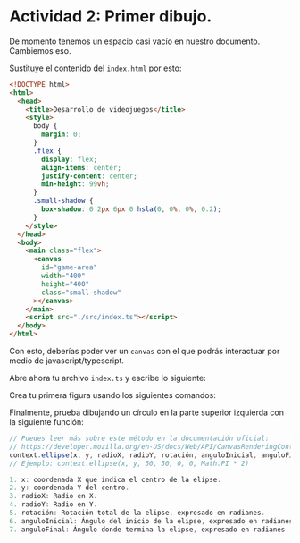 # Actividad 2: Primer dibujo.

De momento tenemos un espacio casi vacío en nuestro documento. Cambiemos eso.


Sustituye el contenido del `index.html` por esto:
```html
<!DOCTYPE html>
<html>
  <head>
    <title>Desarrollo de videojuegos</title>
    <style>
      body {
        margin: 0;
      }
      .flex {
        display: flex;
        align-items: center;
        justify-content: center;
        min-height: 99vh;
      }
      .small-shadow {
        box-shadow: 0 2px 6px 0 hsla(0, 0%, 0%, 0.2);
      }
    </style>
  </head>
  <body>
    <main class="flex">
      <canvas
        id="game-area"
        width="400"
        height="400"
        class="small-shadow"
      ></canvas>
    </main>
    <script src="./src/index.ts"></script>
  </body>
</html>
```

Con esto, deberías poder ver un `canvas` con el que podrás interactuar por medio de javascript/typescript.

Abre ahora tu archivo `index.ts` y escribe lo siguiente:


Crea tu primera figura usando los siguientes comandos:




Finalmente, prueba dibujando un círculo en la parte superior izquierda con la siguiente función:


```js
// Puedes leer más sobre este método en la documentación oficial:
// https://developer.mozilla.org/en-US/docs/Web/API/CanvasRenderingContext2D/ellipse
context.ellipse(x, y, radioX, radioY, rotación, anguloInicial, anguloFinal);
// Ejemplo: context.ellipse(x, y, 50, 50, 0, 0, Math.PI * 2)

1. x: coordenada X que indica el centro de la elipse.
2. y: coordenada Y del centro.
3. radioX: Radio en X.
4. radioY: Radio en Y.
5. rotación: Rotación total de la elipse, expresado en radianes.
6. anguloInicial: Ángulo del inicio de la elipse, expresado en radianes.
7. anguloFinal: Ángulo donde termina la elipse, expresado en radianes
```
